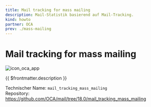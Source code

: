 ```yaml
---
title: Mail tracking for mass mailing
description: Mail-Statistik basierend auf Mail-Tracking.
kind: howto
partner: OCA
prev: ./mass-mailing
---
```

# Mail tracking for mass mailing
![icon_oca_app](../attachments/icon_oca_app.png)

{{ $frontmatter.description }}

Technischer Name: `mail_tracking_mass_mailing`\
Repository: <https://github.com/OCA/mail/tree/18.0/mail_tracking_mass_mailing>
